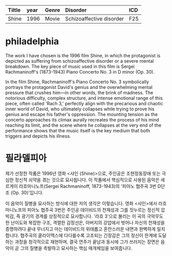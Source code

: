 | Tiltle | year| Genre| Disorder| ICD |
| :--- | :--- | :--- | :--- | :--- |
| Shine | 1996 | Movie | Schizoaffective disorder | F25 |

# philadelphia

The work I have chosen is the 1996 film Shine, in which the protagonist is depicted as suffering from schizoaffective disorder or a severe mental breakdown. The key piece of music used in this film is Sergei Rachmaninoff's (1873-1943) Piano Concerto No. 3 in D minor (Op. 30).

In the film Shine, Rachmaninoff's Piano Concerto No. 3 symbolically portrays the protagonist David's genius and the overwhelming mental pressure that crushes him—in other words, the brink of madness. The notorious difficulty, complex structure, and intense emotional range of this piece, often called 'Rach 3,' perfectly align with the precarious and chaotic inner world of David, who ultimately collapses while trying to prove his genius and escape his father's oppression. The mounting tension as the concerto approaches its climax aurally recreates the process of his mind reaching its limit, and the scene where he collapses at the very end of the performance shows that the music itself is the key medium that both triggers and depicts his illness.

# 필라델피아

제가 선정한 작품은 1996년 영화 <샤인 (Shine)>으로, 주인공은 조현정동장애 또는 극심한 정신적 쇠약을 겪는 것으로 묘사됩니다. 이 작품에서 핵심적으로 사용된 음악은 세르게이 라흐마니노프(Sergei Rachmaninoff, 1873-1943)의 '피아노 협주곡 3번 D단조 (Op. 30)'입니다.
  
이 음악이 질병을 묘사하는 방식에 대한 저의 생각은 이렇습니다. 영화 <샤인>에서 라흐마니노프의 피아노 협주곡 3번은 주인공 데이비드의 천재성과 그를 짓누르는 정신적 압박감, 즉 광기의 경계를 상징적으로 묘사합니다. '라흐 3'으로 불리는 이 곡의 극악무도한 난이도와 복잡한 구조, 격렬한 감정선은, 아버지의 강압에서 벗어나 자신의 천재성을 증명하려다 끝내 무너지고 마는 데이비드의 위태롭고 혼란스러운 내면과 완벽하게 일치합니다. 협주곡의 클라이맥스에 다다를수록 고조되는 긴장감은 그의 정신이 한계에 도달하는 과정을 청각적으로 재현하며, 결국 연주가 끝남과 동시에 그가 쓰러지는 장면은 음악이 곧 그의 질병을 촉발하고 묘사하는 핵심 매개체임을 보여줍니다.
